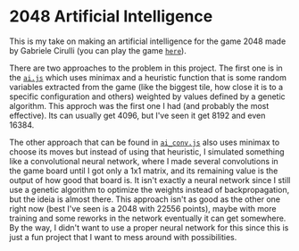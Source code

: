 # 2048 Artificial Intelligence

This is my take on making an artificial intelligence for the game 2048 made by Gabriele Cirulli (you can play the game [```here```](https://gabrielecirulli.github.io/2048/)).

There are two approaches to the problem in this project. The first one is in the [```ai.js```](https://github.com/lucaspellegrinelli/2048_ai/blob/master/js/ai.js) which uses minimax and a heuristic function that is some random variables extracted from the game (like the biggest tile, how close it is to a specific configuration and others) weighted by values defined by a genetic algorithm. This approch was the first one I had (and probably the most effective). Its can usually get 4096, but I've seen it get 8192 and even 16384.

The other approach that can be found in [```ai_conv.js```](https://github.com/lucaspellegrinelli/2048_ai/blob/master/js/ai_conv.js) also uses minimax to choose its moves but instead of using that heuristic, I simulated something like a convolutional neural network, where I made several convolutions in the game board until I got only a 1x1 matrix, and its remaining value is the output of how good that board is. It isn't exactly a neural network since I still use a genetic algorithm to optimize the weights instead of backpropagation, but the ideia is almost there. This approach isn't as good as the other one right now (best I've seen is a 2048 with 22556 points), maybe with more training and some reworks in the network eventually it can get somewhere. By the way, I didn't want to use a proper neural network for this since this is just a fun project that I want to mess around with possibilities.
